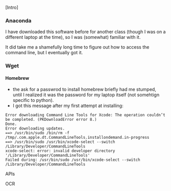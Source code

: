 [Intro]

### Anaconda 

I have downloaded this software before for another class (though I was on a different laptop at the time),
so I was (somewhat) familiar with it.

It did take me a shamefully long time to figure out how to access the command line, but I eventually got it. 

### Wget

#### Homebrew

- the ask for a passwrod to install homebrew briefly had me stumped, until I realized it was the password for my laptop itself (not somehtign specific to python).
- I got this message after my first attempt at installing: 
``` 
Error downloading Command Line Tools for Xcode: The operation couldn’t be completed. (PKDownloadError error 8.)
Done.
Error downloading updates.
==> /usr/bin/sudo /bin/rm -f /tmp/.com.apple.dt.CommandLineTools.installondemand.in-progress
==> /usr/bin/sudo /usr/bin/xcode-select --switch /Library/Developer/CommandLineTools
xcode-select: error: invalid developer directory '/Library/Developer/CommandLineTools'
Failed during: /usr/bin/sudo /usr/bin/xcode-select --switch /Library/Developer/CommandLineTools
``` 

APIs

OCR
